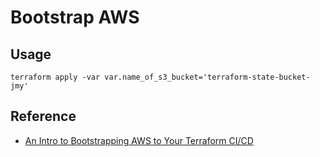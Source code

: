 # Bootstrap AWS

## Usage
```
terraform apply -var var.name_of_s3_bucket='terraform-state-bucket-jmy'
```

## Reference
* [An Intro to Bootstrapping AWS to Your Terraform CI/CD](
https://medium.com/swlh/lets-do-devops-bootstrap-aws-to-your-terraform-ci-cd-azure-devops-github-actions-etc-b3cc5a636dce)
